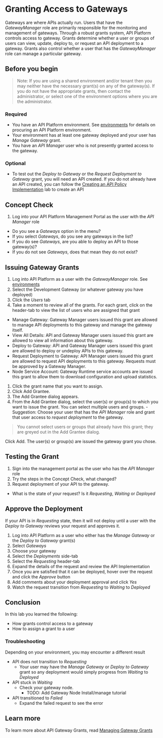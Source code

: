 # Granting Access to Gateways
Gateways are where APIs actually run.  Users that have the *GatewayManager* role are primarily responsible for the monitoring and management of gateways.  Through a robust grants system, API Platform controls access to gateway.  Grants determine whether a user or groups of users can view, update, deploy to, or request an API deployment to a gateway.  Grants also control whether a user that has the *GatewayManager* role can manage a particular gateway.

## Before you begin
> Note: If you are using a shared environment and/or tenant then you may neither have the necessary grant(s) on any of the gateway(s).  If you do not have the appropriate grants, then contact the administrator, or select one of the environment options where you are the administrator.

### Required
- You have an API Platform environment.  See [environments](../../../environments/README.md) for details on procuring an API Platform environment.
- Your environment has at least one gateway deployed and your user has *Manage Gateway* grant.
- You have an *API Manager* user who is not presently granted access to the gateway.

### Optional
  - To test out the *Deploy to Gateway* or the *Request Deployment to Gateway* grant, you will need an API created.  If you do not already have an API created, you can follow the [Creating an API Policy Implementation](../../manage/create_api) lab to create an API 

## Concept Check
1.  Log into your API Platform Management Portal as the user with the *API Manager* role
  - Do you see a *Gateways* option in the menu?
  - If you select *Gateways*, do you see any gateways in the list?
  - If you do see *Gateways*, are you able to deploy an API to those gateway(s)?
  - If you do not see *Gateways*, does that mean they do not exist?

## Issuing Gateway Grants
1. Log into API Platform as a user with the *GatewayManager* role.  See [environments](../../../environments/README.md)
1. Select the Development Gateway (or whatever gateway you have deployed)
1. Click the *Users* tab
1. Take a moment to review all of the grants.  For each grant, click on the header-tab to view the list of users who are assigned that grant
  - Manage Gateway: Gateway Manager users issued this grant are allowed to manage API deployments to this gateway and manage the gateway itself.
  - View All Details: API and Gateway Manager users issued this grant are allowed to view all information about this gateway.
  - Deploy to Gateway: API and Gateway Manager users issued this grant are allowed to deploy or undeploy APIs to this gateway.
  - Request Deployment to Gateway: API Manager users issued this grant are allowed to request API deployments to this gateway. Requests must be approved by a Gateway Manager.
  - Node Service Account: Gateway Runtime service accounts are issued this grant to allow them to download configuration and upload statistics.
1. Click the grant name that you want to assign.
  1. Click Add Grantee.
  1. The Add Grantee dialog appears.
  1. From the Add Grantee dialog, select the user(s) or group(s) to which you want to issue the grant. You can select multiple users and groups.
    - Suggestion: Choose your user that has the *API Manager* role and grant that user access to *request deployment* to the gateway.

> You cannot select users or groups that already have this grant; they are greyed out in the Add Grantee dialog.

Click Add.
The user(s) or group(s) are issued the gateway grant you chose.

## Testing the Grant
1. Sign into the management portal as the user who has the *API Manager* role
1. Try the steps in the Concept Check, what changed?
1. Request deployment of your API to the gateway.
  - What is the state of your request?  Is it *Requesting*, *Waiting* or *Deployed*
  
## Approve the Deployment
If your API is in *Requesting* state, then it will not deploy until a user with the *Deploy to Gateway* reviews your request and approves it.

1. Log into API Platform as a user who either has the *Manage Gateway* or the *Deploy to Gateway* grant(s)
1. Select *Gateways*
1. Choose your gateway
1. Select the *Deployments* side-tab
1. Select the *Requesting* header-tab
1. Expand the details of the request and review the API Implementation
1. Once you are satisfied that it can be deployed, hover over the request and click the *Approve* button
1. Add comments about your deployment approval and click *Yes*
1. Watch the request transition from *Requesting* to *Waiting* to *Deployed*

## Conclusion
In this lab you learned the following:
  - How grants control access to a gateway
  - How to assign a grant to a user
  
### Troubleshooting
Depending on your environment, you may encounter a different result
- API does not transition to *Requesting*
  - Your user may have the *Manage Gateway* or *Deploy to Gateway* grant so any deployment would simply progress from *Waiting* to *Deployed*
- API stuck in *Waiting*
  - Check your gateway node.
    - TODO: Add Gateway Node Install/manage tutorial
- API transitioned to *Failed*
  - Expand the failed request to see the error

## Learn more
To learn more about API Gateway Grants, read [Managing Gateway Grants](https://docs.oracle.com/en/cloud/paas/api-platform-cloud/apfad/managing-gateway-grants.html)